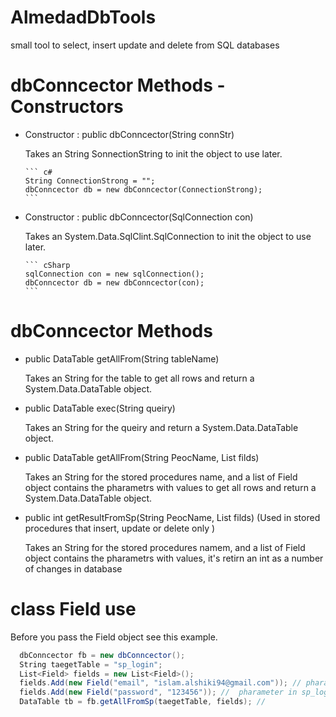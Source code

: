 # AlmedadDbTools
small tool to select, insert update and delete from SQL databases

# dbConncector Methods - Constructors
<ul>
  <li>
    Constructor : public dbConncector(String connStr)
    <p>Takes an String SonnectionString to init the object to use later.<p>
    
    ``` c#
    String ConnectionStrong = "";
    dbConncector db = new dbConncector(ConnectionStrong);
    ```
  </li>
      <li>
        Constructor : public dbConncector(SqlConnection con)
<p>Takes an System.Data.SqlClint.SqlConnection to init the object to use later.<p>
  
    ``` cSharp
    sqlConnection con = new sqlConnection();
    dbConncector db = new dbConncector(con);
    ```
  </li>
</ul>

# dbConncector Methods
<ul>
<li>
public DataTable getAllFrom(String tableName)
<p>Takes an String for the table to get all rows and return a System.Data.DataTable object.<p>
  </li>
  <li>
    public DataTable exec(String queiry)
    <p>Takes an String for the queiry and return a System.Data.DataTable object.<p>
  </li>
  <li>
    public DataTable getAllFrom(String PeocName, List<Field> filds)
    <p>Takes an String for the stored procedures name, and a list of Field object contains the pharametrs with values to get all rows and return a System.Data.DataTable object.<p>
  </li>
  <li>
    public int getResultFromSp(String PeocName, List<Field> filds) (Used in stored procedures that insert, update or delete only )
    <p>Takes an String for the stored procedures namem, and a list of Field object contains the pharametrs with values, it's retirn an int as a number of changes in database <p>
  </li>
</ul>

# class Field use
Before you pass the Field object see this example.

``` csharp
  dbConncector fb = new dbConncector();
  String taegetTable = "sp_login";
  List<Field> fields = new List<Field>();
  fields.Add(new Field("email", "islam.alshiki94@gmail.com")); // pharameter in sp_login  stored procedures
  fields.Add(new Field("password", "123456")); //  pharameter in sp_login  stored procedures
  DataTable tb = fb.getAllFromSp(taegetTable, fields); // 
```
